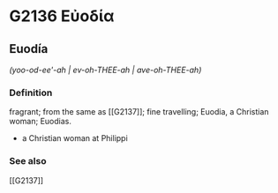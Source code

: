 # G2136 Εὐοδία

## Euodía

_(yoo-od-ee'-ah | ev-oh-THEE-ah | ave-oh-THEE-ah)_

### Definition

fragrant; from the same as [[G2137]]; fine travelling; Euodia, a Christian woman; Euodias.

- a Christian woman at Philippi

### See also

[[G2137]]

